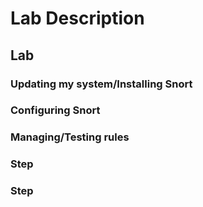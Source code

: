 # Lab Description

## Lab

### Updating my system/Installing Snort

### Configuring Snort

### Managing/Testing rules

### Step

### Step